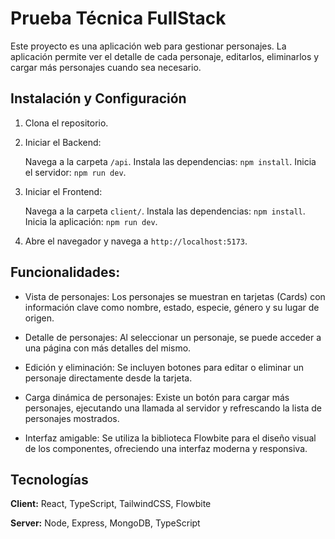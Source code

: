 
# Prueba Técnica FullStack

Este proyecto es una aplicación web para gestionar personajes. La aplicación permite ver el detalle de cada personaje, editarlos, eliminarlos y cargar más personajes cuando sea necesario.

## Instalación y Configuración

1. Clona el repositorio.

2. Iniciar el Backend:

    Navega a la carpeta `/api`.
    Instala las dependencias: `npm install`.
    Inicia el servidor: `npm run dev`.

3. Iniciar el Frontend:

    Navega a la carpeta `client/`.
Instala las dependencias: `npm install`.
Inicia la aplicación: `npm run dev`.

5. Abre el navegador y navega a `http://localhost:5173`.
## Funcionalidades:

- Vista de personajes: Los personajes se muestran en tarjetas (Cards) con información clave como nombre, estado, especie, género y su lugar de origen.

- Detalle de personajes: Al seleccionar un personaje, se puede acceder a una página con más detalles del mismo.

- Edición y eliminación: Se incluyen botones para editar o eliminar un personaje directamente desde la tarjeta.
- Carga dinámica de personajes: Existe un botón para cargar más personajes, ejecutando una llamada al servidor y refrescando la lista de personajes mostrados.
- Interfaz amigable: Se utiliza la biblioteca Flowbite para el diseño visual de los componentes, ofreciendo una interfaz moderna y responsiva.


## Tecnologías

**Client:** React, TypeScript, TailwindCSS, Flowbite

**Server:** Node, Express, MongoDB, TypeScript